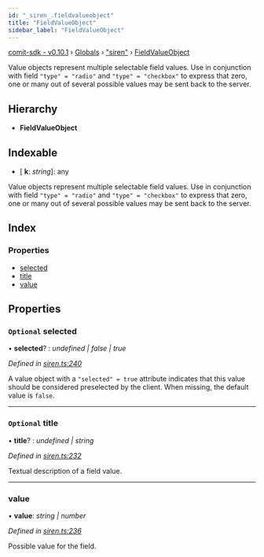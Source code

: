 ```yaml
---
id: "_siren_.fieldvalueobject"
title: "FieldValueObject"
sidebar_label: "FieldValueObject"
---
```


[comit-sdk - v0.10.1](../index.md) › [Globals](../globals.md) › ["siren"](../modules/_siren_.md) › [FieldValueObject](_siren_.fieldvalueobject.md)

Value objects represent multiple selectable field values. Use in conjunction with field `"type" = "radio"` and `"type" = "checkbox"` to express that zero, one or many out of several possible values may be sent back to the server.

## Hierarchy

* **FieldValueObject**

## Indexable

* \[ **k**: *string*\]: any

Value objects represent multiple selectable field values. Use in conjunction with field `"type" = "radio"` and `"type" = "checkbox"` to express that zero, one or many out of several possible values may be sent back to the server.

## Index

### Properties

* [selected](_siren_.fieldvalueobject.md#optional-selected)
* [title](_siren_.fieldvalueobject.md#optional-title)
* [value](_siren_.fieldvalueobject.md#value)

## Properties

### `Optional` selected

• **selected**? : *undefined | false | true*

*Defined in [siren.ts:240](https://github.com/comit-network/comit-js-sdk/blob/9af15bb/src/siren.ts#L240)*

A value object with a `"selected" = true` attribute indicates that this value should be considered preselected by the client. When missing, the default value is `false`.

___

### `Optional` title

• **title**? : *undefined | string*

*Defined in [siren.ts:232](https://github.com/comit-network/comit-js-sdk/blob/9af15bb/src/siren.ts#L232)*

Textual description of a field value.

___

###  value

• **value**: *string | number*

*Defined in [siren.ts:236](https://github.com/comit-network/comit-js-sdk/blob/9af15bb/src/siren.ts#L236)*

Possible value for the field.
